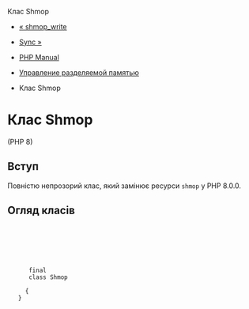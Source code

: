 Клас Shmop

-   [« shmop\_write](function.shmop-write.html)
    
-   [Sync »](book.sync.html)
    
-   [PHP Manual](index.html)
    
-   [Управление разделяемой памятью](book.shmop.html)
    
-   Клас Shmop
    

# Клас Shmop

(PHP 8)

## Вступ

Повністю непрозорий клас, який замінює ресурси `shmop` у PHP 8.0.0.

## Огляд класів

```synopsis

     
    

    
     
      final
      class Shmop
     
     {
   }
```